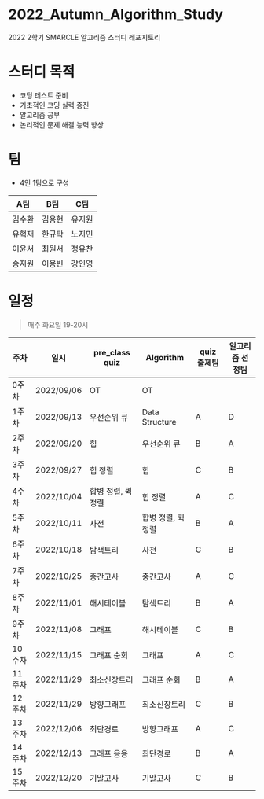 # 2022_Autumn_Algorithm_Study

2022 2학기 SMARCLE 알고리즘 스터디 레포지토리

# 스터디 목적

- 코딩 테스트 준비
- 기초적인 코딩 실력 증진
- 알고리즘 공부
- 논리적인 문제 해결 능력 향상

# 팀

- 4인 1팀으로 구성

| A팀 | B팀 | C팀  | 
|:---:|:---:|:---:|
|김수환|김용현|유지원|
|유혁재|한규탁|노지민|
|이윤서|최원서|정유찬|   
|송지원|이용빈|강인영|
  


# 일정

> 매주 화요일 19-20시

| 주차  | 일시 | pre_class quiz                 | Algorithm               | quiz 출제팀 | 알고리즘 선정팀
|--------|------------|--------------------|--------------------|---|---|
| 0주차  | 2022/09/06 | OT                 | OT                 |   |   |
| 1주차  | 2022/09/13 | 우선순위 큐        | Data Structure     | A  | D |
| 2주차  | 2022/09/20 | 힙                 | 우선순위 큐        | B  | A  |
| 3주차  | 2022/09/27 | 힙 정렬            | 힙                 | C  | B  |
| 4주차  | 2022/10/04 | 합병 정렬, 퀵 정렬 | 힙 정렬            | A  | C  |
| 5주차  | 2022/10/11 | 사전               | 합병 정렬, 퀵 정렬 | B  | A |
| 6주차  | 2022/10/18 | 탐색트리           | 사전               | C  | B  |
| 7주차  | 2022/10/25 | 중간고사           | 중간고사           | A  | C  |
| 8주차  | 2022/11/01 | 해시테이블         | 탐색트리           | B  | A |
| 9주차  | 2022/11/08 | 그래프             | 해시테이블         | C  | B  |
| 10주차 | 2022/11/15 | 그래프 순회        | 그래프             | A  | C  |
| 11주차 | 2022/11/29 | 최소신장트리       | 그래프 순회        | B  | A  |
| 12주차 | 2022/11/29 | 방향그래프         | 최소신장트리       | C  | B  |
| 13주차 | 2022/12/06 | 최단경로           | 방향그래프         | A  | C  |
| 14주차 | 2022/12/13 | 그래프 응용        | 최단경로           | B  | A  |
| 15주차 | 2022/12/20 | 기말고사           | 기말고사           | C  | B  |
